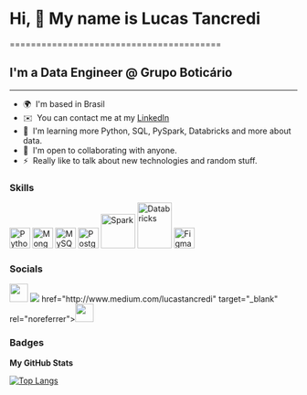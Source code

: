 # Hi, 👋 My name is Lucas Tancredi
========================================

## I'm a Data Engineer @ Grupo Boticário
----------------------------------------

* 🌍  I'm based in Brasil
* ✉️  You can contact me at my [LinkedIn](https://www.linkedin.com/in/lucastancredi/)
* 🧠  I'm learning more Python, SQL, PySpark, Databricks and more about data.
* 🤝  I'm open to collaborating with anyone.
* ⚡  Really like to talk about new technologies and random stuff.

### Skills

<p align="left">
<a href="https://www.python.org/" target="_blank" rel="noreferrer"><img src="https://raw.githubusercontent.com/danielcranney/readme-generator/main/public/icons/skills/python-colored.svg" width="36" height="36" alt="Python" /></a>
<a href="https://www.mongodb.com/" target="_blank" rel="noreferrer"><img src="https://raw.githubusercontent.com/danielcranney/readme-generator/main/public/icons/skills/mongodb-colored.svg" width="36" height="36" alt="MongoDB" /></a>
<a href="https://www.mysql.com/" target="_blank" rel="noreferrer"><img src="https://raw.githubusercontent.com/danielcranney/readme-generator/main/public/icons/skills/mysql-colored.svg" width="36" height="36" alt="MySQL" /></a>
<a href="https://www.postgresql.org/" target="_blank" rel="noreferrer"><img src="https://raw.githubusercontent.com/danielcranney/readme-generator/main/public/icons/skills/postgresql-colored.svg" width="36" height="36" alt="PostgreSQL" /></a>
<a href="https://spark.apache.org" target="_blank" rel="noreferrer"><img src="https://spark.apache.org/images/spark-logo-rev.svg" width="60" height="60" alt="Spark" /></a>
<a href="https://www.databricks.com" target="_blank" rel="noreferrer"><img src="https://www.databricks.com/wp-content/uploads/2022/06/db-nav-logo-stacked-white-desktop.svg" width="60" height="80" alt="Databricks" /></a>
<a href="https://www.figma.com/" target="_blank" rel="noreferrer"><img src="https://raw.githubusercontent.com/danielcranney/readme-generator/main/public/icons/skills/figma-colored.svg" width="36" height="36" alt="Figma" /></a>
</p>


### Socials

<p align="left"> <a 
href="https://www.github.com/lucastancredi" target="_blank" rel="noreferrer"><img src="https://raw.githubusercontent.com/danielcranney/readme-generator/main/public/icons/socials/github.svg" width="32" height="32" /></a> <a <a 
href="https://www.linkedin.com/in/rafaella-ballerini-45875016a" target="_blank"><img src="https://img.shields.io/badge/-LinkedIn-%230077B5?style=for-the-badge&logo=linkedin&logoColor=white" target="_blank"></a> 
href="http://www.medium.com/lucastancredi" target="_blank" rel="noreferrer"><img src="https://raw.githubusercontent.com/danielcranney/readme-generator/main/public/icons/socials/medium.svg" width="32" height="32" /></a></p>

### Badges

<b>My GitHub Stats</b>

[![Top Langs](https://github-readme-stats.vercel.app/api/top-langs/?username=lucastancredi&hide_progress=true)](https://github.com/anuraghazra/github-readme-stats)
